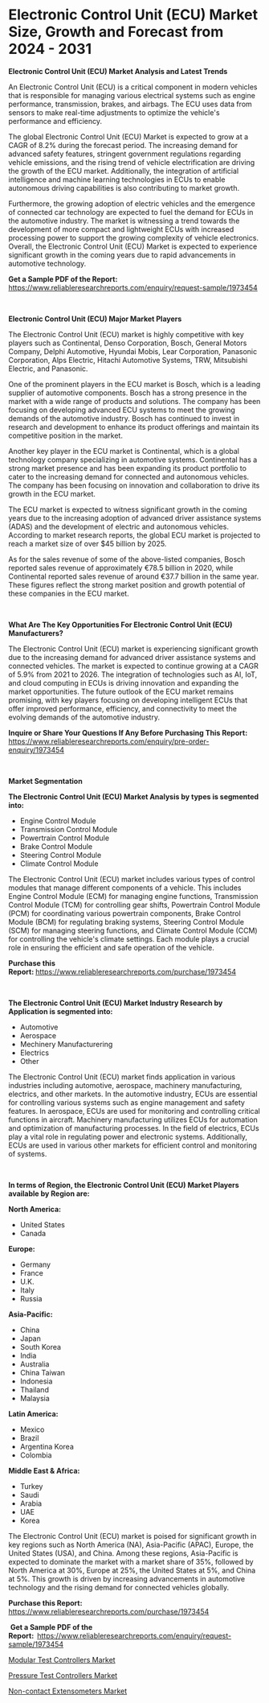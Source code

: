 <p><h1>Electronic Control Unit (ECU) Market Size, Growth and Forecast from 2024 - 2031</h1></p><p><strong>Electronic Control Unit (ECU) Market Analysis and Latest Trends</strong></p>
<p><p>An Electronic Control Unit (ECU) is a critical component in modern vehicles that is responsible for managing various electrical systems such as engine performance, transmission, brakes, and airbags. The ECU uses data from sensors to make real-time adjustments to optimize the vehicle's performance and efficiency.</p><p>The global Electronic Control Unit (ECU) Market is expected to grow at a CAGR of 8.2% during the forecast period. The increasing demand for advanced safety features, stringent government regulations regarding vehicle emissions, and the rising trend of vehicle electrification are driving the growth of the ECU market. Additionally, the integration of artificial intelligence and machine learning technologies in ECUs to enable autonomous driving capabilities is also contributing to market growth.</p><p>Furthermore, the growing adoption of electric vehicles and the emergence of connected car technology are expected to fuel the demand for ECUs in the automotive industry. The market is witnessing a trend towards the development of more compact and lightweight ECUs with increased processing power to support the growing complexity of vehicle electronics. Overall, the Electronic Control Unit (ECU) Market is expected to experience significant growth in the coming years due to rapid advancements in automotive technology.</p></p>
<p><strong>Get a Sample PDF of the Report:&nbsp;</strong> <a href="https://www.reliableresearchreports.com/enquiry/request-sample/1973454">https://www.reliableresearchreports.com/enquiry/request-sample/1973454</a></p>
<p>&nbsp;</p>
<p><strong>Electronic Control Unit (ECU) Major Market Players</strong></p>
<p><p>The Electronic Control Unit (ECU) market is highly competitive with key players such as Continental, Denso Corporation, Bosch, General Motors Company, Delphi Automotive, Hyundai Mobis, Lear Corporation, Panasonic Corporation, Alps Electric, Hitachi Automotive Systems, TRW, Mitsubishi Electric, and Panasonic.</p><p>One of the prominent players in the ECU market is Bosch, which is a leading supplier of automotive components. Bosch has a strong presence in the market with a wide range of products and solutions. The company has been focusing on developing advanced ECU systems to meet the growing demands of the automotive industry. Bosch has continued to invest in research and development to enhance its product offerings and maintain its competitive position in the market.</p><p>Another key player in the ECU market is Continental, which is a global technology company specializing in automotive systems. Continental has a strong market presence and has been expanding its product portfolio to cater to the increasing demand for connected and autonomous vehicles. The company has been focusing on innovation and collaboration to drive its growth in the ECU market.</p><p>The ECU market is expected to witness significant growth in the coming years due to the increasing adoption of advanced driver assistance systems (ADAS) and the development of electric and autonomous vehicles. According to market research reports, the global ECU market is projected to reach a market size of over $45 billion by 2025.</p><p>As for the sales revenue of some of the above-listed companies, Bosch reported sales revenue of approximately €78.5 billion in 2020, while Continental reported sales revenue of around €37.7 billion in the same year. These figures reflect the strong market position and growth potential of these companies in the ECU market.</p></p>
<p>&nbsp;</p>
<p><strong>What Are The Key Opportunities For Electronic Control Unit (ECU) Manufacturers?</strong></p>
<p><p>The Electronic Control Unit (ECU) market is experiencing significant growth due to the increasing demand for advanced driver assistance systems and connected vehicles. The market is expected to continue growing at a CAGR of 5.9% from 2021 to 2026. The integration of technologies such as AI, IoT, and cloud computing in ECUs is driving innovation and expanding the market opportunities. The future outlook of the ECU market remains promising, with key players focusing on developing intelligent ECUs that offer improved performance, efficiency, and connectivity to meet the evolving demands of the automotive industry.</p></p>
<p><strong>Inquire or Share Your Questions If Any Before Purchasing This Report:</strong> <a href="https://www.reliableresearchreports.com/enquiry/pre-order-enquiry/1973454">https://www.reliableresearchreports.com/enquiry/pre-order-enquiry/1973454</a></p>
<p>&nbsp;</p>
<p><strong>Market Segmentation</strong></p>
<p><strong>The Electronic Control Unit (ECU) Market Analysis by types is segmented into:</strong></p>
<p><ul><li>Engine Control Module</li><li>Transmission Control Module</li><li>Powertrain Control Module</li><li>Brake Control Module</li><li>Steering Control Module</li><li>Climate Control Module</li></ul></p>
<p><p>The Electronic Control Unit (ECU) market includes various types of control modules that manage different components of a vehicle. This includes Engine Control Module (ECM) for managing engine functions, Transmission Control Module (TCM) for controlling gear shifts, Powertrain Control Module (PCM) for coordinating various powertrain components, Brake Control Module (BCM) for regulating braking systems, Steering Control Module (SCM) for managing steering functions, and Climate Control Module (CCM) for controlling the vehicle's climate settings. Each module plays a crucial role in ensuring the efficient and safe operation of the vehicle.</p></p>
<p><strong>Purchase this Report:&nbsp;</strong><a href="https://www.reliableresearchreports.com/purchase/1973454">https://www.reliableresearchreports.com/purchase/1973454</a></p>
<p>&nbsp;</p>
<p><strong>The Electronic Control Unit (ECU) Market Industry Research by Application is segmented into:</strong></p>
<p><ul><li>Automotive</li><li>Aerospace</li><li>Mechinery Manufacturering</li><li>Electrics</li><li>Other</li></ul></p>
<p><p>The Electronic Control Unit (ECU) market finds application in various industries including automotive, aerospace, machinery manufacturing, electrics, and other markets. In the automotive industry, ECUs are essential for controlling various systems such as engine management and safety features. In aerospace, ECUs are used for monitoring and controlling critical functions in aircraft. Machinery manufacturing utilizes ECUs for automation and optimization of manufacturing processes. In the field of electrics, ECUs play a vital role in regulating power and electronic systems. Additionally, ECUs are used in various other markets for efficient control and monitoring of systems.</p></p>
<p>&nbsp;</p>
<p><strong>In terms of Region, the Electronic Control Unit (ECU) Market Players available by Region are:</strong></p>
<p>
    <p> <strong> North America: </strong>
        <ul>
            <li>United States</li>
            <li>Canada</li>
        </ul>
        </p> 
    <p> <strong> Europe: </strong>
        <ul>
            <li>Germany</li>
            <li>France</li>
            <li>U.K.</li>
            <li>Italy</li>
            <li>Russia</li>
        </ul>
        </p> 
    <p> <strong> Asia-Pacific: </strong>
        <ul>
            <li>China</li>
            <li>Japan</li>
            <li>South Korea</li>
            <li>India</li>
            <li>Australia</li>
            <li>China Taiwan</li>
            <li>Indonesia</li>
            <li>Thailand</li>
            <li>Malaysia</li>
        </ul>
        </p> 
    <p> <strong> Latin America: </strong>
        <ul>
            <li>Mexico</li>
            <li>Brazil</li>
            <li>Argentina Korea</li>
            <li>Colombia</li>
        </ul>
        </p> 
    <p> <strong> Middle East & Africa: </strong>
        <ul>
            <li>Turkey</li>
            <li>Saudi</li>
            <li>Arabia</li>
            <li>UAE</li>
            <li>Korea</li>
        </ul>
    </p>
    </p>
<p><p>The Electronic Control Unit (ECU) market is poised for significant growth in key regions such as North America (NA), Asia-Pacific (APAC), Europe, the United States (USA), and China. Among these regions, Asia-Pacific is expected to dominate the market with a market share of 35%, followed by North America at 30%, Europe at 25%, the United States at 5%, and China at 5%. This growth is driven by increasing advancements in automotive technology and the rising demand for connected vehicles globally.</p></p>
<p><strong>Purchase this Report: </strong><a href="https://www.reliableresearchreports.com/purchase/1973454">https://www.reliableresearchreports.com/purchase/1973454</a></p>
<p>&nbsp;<strong>Get a Sample PDF of the Report:&nbsp;&nbsp;</strong><a href="https://www.reliableresearchreports.com/enquiry/request-sample/1973454">https://www.reliableresearchreports.com/enquiry/request-sample/1973454</a></p>
<p><strong></strong></p>
<p><p><a href="https://view.publitas.com/reportprime-1/modular-test-controllers-market-analysis-and-market-size-global-industry-overview-market-segmentation-and-forecast-2023-to-2030/">Modular Test Controllers Market</a></p><p><a href="https://view.publitas.com/reportprime-1/global-pressure-test-controllers-market-size-and-market-trends-insights-and-projections-from-2023-to-2030/">Pressure Test Controllers Market</a></p><p><a href="https://view.publitas.com/reportprime-1/non-contact-extensometers-market-offers-provide-insightful-data-for-the-time-period-from-2023-to-2030-and-also-provide-analysis-based-on-application-type-and-region/">Non-contact Extensometers Market</a></p></p>